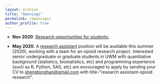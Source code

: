 ```yaml
---
layout: archive
title: "Openings"
permalink: /openings/
author_profile: true
---
```


* <b>Nov 2020</b>. <ins> Research opportunities for students: </ins>  

* <b>May 2020</b>. A <ins>research assistant</ins> position will be available this summer (2020), working with a team for an opioid research project. Interested senior undergraduate or graduate students in UWM  with quantitative background (statistics, biostatistics, etc) and programming experience (such as R, Python, SAS, etc) are encouraged to apply by sending your CV to shengtonghan@gmail.com with title-"research assistant-opioid research".   

